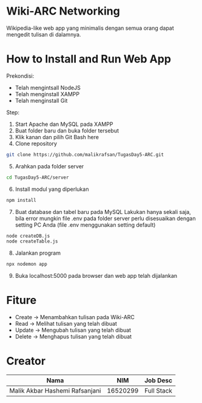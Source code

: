 # Wiki-ARC Networking
Wikipedia-like web app yang minimalis dengan semua orang dapat mengedit tulisan di dalamnya.

# How to Install and Run Web App
Prekondisi:
  * Telah mengintsall NodeJS
  * Telah menginstall XAMPP
  * Telah menginstall Git

Step:
1. Start Apache dan MySQL pada XAMPP
2. Buat folder baru dan buka folder tersebut
3. Klik kanan dan pilih Git Bash here
4. Clone repository
```bash
git clone https://github.com/malikrafsan/TugasDay5-ARC.git
```
5. Arahkan pada folder server
```bash
cd TugasDay5-ARC/server
```
6. Install modul yang diperlukan
```bash
npm install
```
7. Buat database dan tabel baru pada MySQL
Lakukan hanya sekali saja, bila error mungkin file .env pada folder server perlu disesuaikan dengan setting PC Anda
(file .env menggunakan setting default)
```bash
node createDB.js
node createTable.js
```
8. Jalankan program
```bash
npx nodemon app
```
9. Buka localhost:5000 pada browser dan web app telah dijalankan

# Fiture
  * Create -> Menambahkan tulisan pada Wiki-ARC
  * Read -> Melihat tulisan yang telah dibuat
  * Update -> Mengubah tulisan yang telah dibuat
  * Delete -> Menghapus tulisan yang telah dibuat

# Creator
| Nama               | NIM     | Job Desc  |
|--------------------|---------|-----------|
| Malik Akbar Hashemi Rafsanjani | 16520299 | Full Stack |
